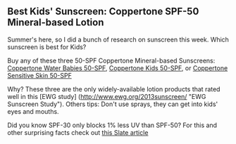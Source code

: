 
## Best Kids' Sunscreen: Coppertone SPF-50 Mineral-based Lotion

Summer's here, so I did a bunch of research on sunscreen this week.  Which sunscreen is best for Kids?

Buy any of these three 50-SPF Coppertone Mineral-based Sunscreens: [Coppertone Water Babies 50-SPF](http://www.ewg.org/2013sunscreen/about-the-sunscreens/496161/Coppertone_Water_Babies_Pure_%26_Simple_Sunscreen_Lotion%2C_SPF_50/ "Coppertone Water Babies"), [Coppertone Kids 50-SPF](http://www.ewg.org/2013sunscreen/about-the-sunscreens/496123/Coppertone_Kids_Pure_%26_Simple_Lotion%2C_SPF_50/ "Coppertone Kids 50-SPF"), or [Coppertone Sensitive Skin 50-SPF](http://www.ewg.org/2013sunscreen/about-the-sunscreens/496133/Coppertone_Sensitive_Skin_Suncreen_Lotion%2C_SPF_50/ "Coppertone Sensitive Skin 50-SPF")

Why? These three are the only widely-available lotion products that rated well in this [EWG study] (http://www.ewg.org/2013sunscreen/ "EWG Sunscreen Study").  Others tips: Don't use sprays, they can get into kids' eyes and mouths.

Did you know SPF-30 only blocks 1% less UV than SPF-50?  For this and other surprising facts check out [this Slate article](http://www.slate.com/articles/double_x/the_kids/2013/06/choosing_sunscreen_for_your_kids_organic_or_mineral_spf_30_or_50_spray_or.single.html "Choosing Sunscreen For Your Kids - Slate")



